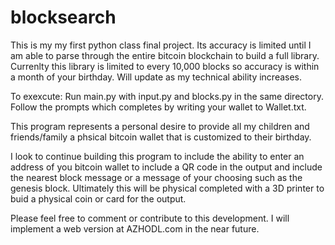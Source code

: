 # blocksearch
This is my my first python class final project. Its accuracy is limited until I am able to parse through the entire bitcoin blockchain to build a full library. Currenlty this 
library is limited to every 10,000 blocks so accuracy is within a month of your birthday. Will update as my technical ability increases.

To exexcute: 
Run main.py with input.py and blocks.py in the same directory. 
Follow the prompts which completes by writing your wallet to Wallet.txt. 

This program represents a personal desire to provide all my children and friends/family a phsical bitcoin wallet that is customized to their birthday.

I look to continue building this program to include the ability to enter an address of you bitcoin wallet to include a QR code in the output and include the nearest 
block message or a message of your choosing such as the genesis block. Ultimately this will be physical completed with a 3D printer to buid a physical coin or card
for the output. 

Please feel free to comment or contribute to this development. I will implement a web version at AZHODL.com in the near future.
